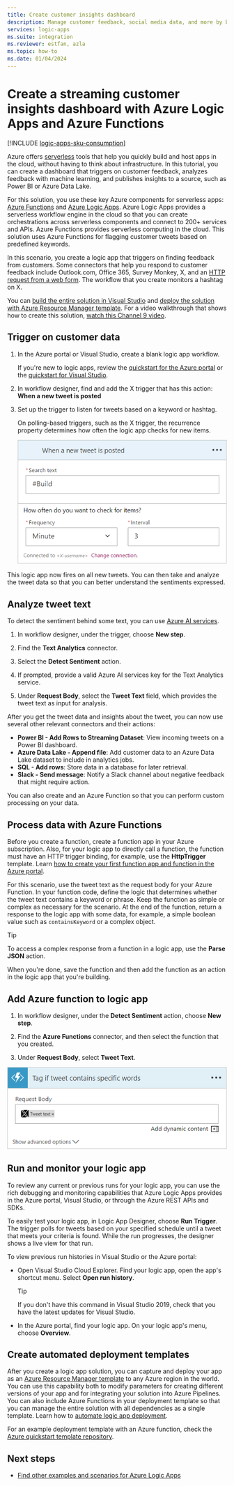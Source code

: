 ```yaml
---
title: Create customer insights dashboard
description: Manage customer feedback, social media data, and more by building a customer dashboard with Azure Logic Apps and Azure Functions.
services: logic-apps
ms.suite: integration
ms.reviewer: estfan, azla
ms.topic: how-to
ms.date: 01/04/2024
---
```


# Create a streaming customer insights dashboard with Azure Logic Apps and Azure Functions

[!INCLUDE [logic-apps-sku-consumption](~/reusable-content/ce-skilling/azure/includes/logic-apps-sku-consumption.md)]

Azure offers [serverless](https://azure.microsoft.com/solutions/serverless/) tools that help you quickly build 
and host apps in the cloud, without having to think about infrastructure. 
In this tutorial, you can create a dashboard that triggers on customer feedback, 
analyzes feedback with machine learning, and publishes insights to a source, 
such as Power BI or Azure Data Lake.

For this solution, you use these key Azure components for serverless apps: 
[Azure Functions](https://azure.microsoft.com/services/functions/) and 
[Azure Logic Apps](https://azure.microsoft.com/services/logic-apps/).
Azure Logic Apps provides a serverless workflow engine 
in the cloud so that you can create orchestrations across 
serverless components and connect to 200+ services and APIs. 
Azure Functions provides serverless computing in the cloud. 
This solution uses Azure Functions for flagging customer 
tweets based on predefined keywords.

In this scenario, you create a logic app that triggers on finding feedback from customers. 
Some connectors that help you respond to customer feedback include Outlook.com, 
Office 365, Survey Monkey, X, and an 
[HTTP request from a web form](/archive/blogs/logicapps/calling-a-logic-app-from-an-html-form). 
The workflow that you create monitors a hashtag on X.

You can [build the entire solution in Visual Studio](../logic-apps/quickstart-create-logic-apps-with-visual-studio.md) 
and [deploy the solution with Azure Resource Manager template](../logic-apps/logic-apps-deploy-azure-resource-manager-templates.md). 
For a video walkthrough that shows how to create this solution, 
[watch this Channel 9 video](/shows/). 

## Trigger on customer data

1. In the Azure portal or Visual Studio, create a blank logic app workflow.

   If you're new to logic apps, review the [quickstart for the Azure portal](../logic-apps/quickstart-create-example-consumption-workflow.md) or the [quickstart for Visual Studio](../logic-apps/quickstart-create-logic-apps-with-visual-studio.md).

2. In workflow designer, find and add the X trigger that has this action: **When a new tweet is posted**

3. Set up the trigger to listen for 
tweets based on a keyword or hashtag.

   On polling-based triggers, 
   such as the X trigger, 
   the recurrence property 
   determines how often the logic app 
   checks for new items.

   ![Example of X trigger.][1]

This logic app now fires on all new tweets. 
You can then take and analyze the tweet data 
so that you can better understand the sentiments expressed. 

## Analyze tweet text

To detect the sentiment behind some text, 
you can use [Azure AI services](https://azure.microsoft.com/services/cognitive-services/).

1. In workflow designer, under the trigger, choose **New step**.

2. Find the **Text Analytics** connector.

3. Select the **Detect Sentiment** action.

4. If prompted, provide a valid Azure AI services 
key for the Text Analytics service.

5. Under **Request Body**, select the **Tweet Text** 
field, which provides the tweet text as input for analysis.

After you get the tweet data and insights about the tweet, 
you can now use several other relevant connectors and their actions:

* **Power BI - Add Rows to Streaming Dataset**: 
View incoming tweets on a Power BI dashboard.
* **Azure Data Lake - Append file**: 
Add customer data to an Azure Data Lake dataset to include in analytics jobs.
* **SQL - Add rows**: Store data in a database for later retrieval.
* **Slack - Send message**: Notify a Slack channel 
about negative feedback that might require action.

You can also create and an Azure Function 
so that you can perform custom processing on your data. 

## Process data with Azure Functions

Before you create a function, 
create a function app in your Azure subscription. 
Also, for your logic app to directly call a function, 
the function must have an HTTP trigger binding, 
for example, use the **HttpTrigger** template. 
Learn [how to create your first function app and function in the Azure portal](../azure-functions/functions-get-started.md).

For this scenario, use the tweet text as 
the request body for your Azure Function. 
In your function code, define the logic 
that determines whether the tweet 
text contains a keyword or phrase. 
Keep the function as simple or complex 
as necessary for the scenario.
At the end of the function, return a 
response to the logic app with some data, 
for example, a simple boolean value such 
as `containsKeyword` or a complex object.

> [!TIP]
> To access a complex response from a 
> function in a logic app, use the **Parse JSON** action.

When you're done, save the function 
and then add the function as an action 
in the logic app that you're building.

## Add Azure function to logic app

1. In workflow designer, under the **Detect Sentiment** action, 
choose **New step**.

2. Find the **Azure Functions** connector, 
and then select the function that you created.

3. Under **Request Body**, select **Tweet Text**.

![Configured Azure Function step][2]

## Run and monitor your logic app

To review any current or previous runs for your logic app, 
you can use the rich debugging and monitoring capabilities 
that Azure Logic Apps provides in the Azure portal, 
Visual Studio, or through the Azure REST APIs and SDKs.

To easily test your logic app, in Logic App Designer, 
choose **Run Trigger**. The trigger polls for tweets 
based on your specified schedule until a tweet that 
meets your criteria is found. While the run progresses, 
the designer shows a live view for that run.

To view previous run histories in Visual Studio or the Azure portal: 

* Open Visual Studio Cloud Explorer. 
Find your logic app, open the app's shortcut menu. 
Select **Open run history**.

  > [!TIP]
  > If you don't have this command in Visual Studio 2019, check that you have the latest updates for Visual Studio.

* In the Azure portal, find your logic app. 
On your logic app's menu, choose **Overview**. 

## Create automated deployment templates

After you create a logic app solution, 
you can capture and deploy your app as an 
[Azure Resource Manager template](../azure-resource-manager/templates/overview.md) 
to any Azure region in the world. 
You can use this capability both to modify parameters 
for creating different versions of your app and for 
integrating your solution into Azure Pipelines. 
You can also include Azure Functions in your deployment 
template so that you can manage the entire solution 
with all dependencies as a single template. Learn 
how to [automate logic app deployment](logic-apps-azure-resource-manager-templates-overview.md).

For an example deployment template with an Azure function, 
check the [Azure quickstart template repository](https://github.com/Azure/azure-quickstart-templates/tree/master/quickstarts/microsoft.web/function-app-create-dynamic/azuredeploy.json).

## Next steps

* [Find other examples and scenarios for Azure Logic Apps](logic-apps-examples-and-scenarios.md)

<!-- Image References -->
[1]: ./media/logic-apps-scenario-social-serverless/twitter.png
[2]: ./media/logic-apps-scenario-social-serverless/function.png

